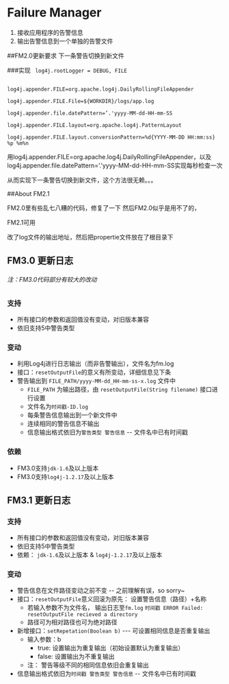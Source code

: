 # Failure Manager

1. 接收应用程序的告警信息
2. 输出告警信息到一个单独的告警文件

##FM2.0更新要求
下一条警告切换到新文件

###实现
<code>
log4j.rootLogger = DEBUG, FILE
</code>

<code>
log4j.appender.FILE=org.apache.log4j.DailyRollingFileAppender
</code>

<code>
log4j.appender.FILE.File=${WORKDIR}/logs/app.log
</code>

<code>
log4j.appender.file.datePattern=’.'yyyy-MM-dd-HH-mm-SS
</code>

<code>
log4j.appender.FILE.layout=org.apache.log4j.PatternLayout
</code>

<code>
log4j.appender.FILE.layout.conversionPattern=%d{YYYY-MM-DD HH:mm:ss} %p %m%n
</code>

用log4j.appender.FILE=org.apache.log4j.DailyRollingFileAppender，以及log4j.appender.file.datePattern=’.'yyyy-MM-dd-HH-mm-SS实现每秒检查一次

从而实现下一条警告切换到新文件，这个方法很无赖。。。

##About FM2.1

FM2.0里有些乱七八糟的代码，修复了一下
然后FM2.0似乎是用不了的，

FM2.1可用


改了log文件的输出地址，然后把propertie文件放在了根目录下

## FM3.0 更新日志

###### 注：FM3.0代码部分有较大的改动

### 支持

* 所有接口的参数和返回值没有变动，对旧版本兼容
* 依旧支持5中警告类型

### 变动

* 利用Log4j进行日志输出（而非告警输出），文件名为fm.log
* 接口：```resetOutputFile```的意义有所变动，详细信息见下条
* 警告输出到 ```FILE_PATH/yyyy-MM-dd_HH-mm-ss-x.log``` 文件中
	* ```FILE_PATH``` 为输出路径，由 ```resetOutputFile(String filename)``` 接口进行设置
	* 文件名为```时间戳-ID.log```
	* 每条警告信息输出到一个新文件中
	* 连续相同的警告信息不输出
	* 信息输出格式依旧为```警告类型 警告信息``` -- 文件名中已有时间戳


### 依赖

* FM3.0支持```jdk-1.6```及以上版本
* FM3.0支持```log4j-1.2.17```及以上版本


## FM3.1 更新日志

### 支持

* 所有接口的参数和返回值没有变动，对旧版本兼容
* 依旧支持5中警告类型
* 依赖： ```jdk-1.6```及以上版本 & ```log4j-1.2.17```及以上版本

### 变动

* 警告信息在文件路径变动之前不变 -- 之前理解有误，so sorry~
* 接口：```resetOutputFile```意义回滚为原先： 设置警告信息（路径）+名称
	* 若输入参数不为文件名， 输出日志至```fm.log```
	```时间戳 ERROR Failed: resetOutputFile recieved a directory```
	* 路径可为相对路径也可为绝对路径
* 新增接口：```setRepetation(Boolean b)``` --- 可设置相同信息是否重复输出
	* 输入参数：b
		* true: 设置输出为重复输出（初始设置默认为重复输出）
		* false: 设置输出为不重复输出
	* 注： 警告等级不同的相同信息依旧会重复输出
* 信息输出格式依旧为```时间戳 警告类型 警告信息``` -- 文件名中已有时间戳